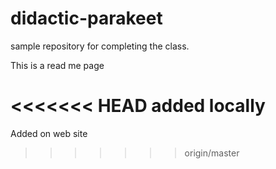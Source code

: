 # didactic-parakeet
sample repository for completing the class.

This is a read  me page

<<<<<<< HEAD
added locally
=======
Added on web site
>>>>>>> origin/master
